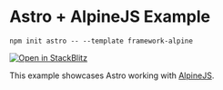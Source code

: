 # Astro + AlpineJS Example

```
npm init astro -- --template framework-alpine
```

[![Open in StackBlitz](https://developer.stackblitz.com/img/open_in_stackblitz.svg)](https://stackblitz.com/github/withastro/astro/tree/latest/examples/framework-alpine)

This example showcases Astro working with [AlpineJS](https://alpinejs.dev/).

